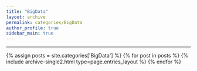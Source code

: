 ```yaml
---
title: "BigData"
layout: archive
permalink: categories/BigData
author_profile: true
sidebar_main: true
---
```


<!-- 공백이 포함되어 있는 카테고리 이름의 경우 site.categories['a b c'] 이런식으로! -->

***

{% assign posts = site.categories['BigData'] %}
{% for post in posts %} {% include archive-single2.html type=page.entries_layout %} {% endfor %}
